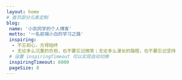 ```yaml
---
layout: home
# 首页部分元素定制
blog:
 name: '小凯同学的个人博客'
 motto: '一名前端小白的学习之路'
 inspiring:
  - 不忘初心，方得始终
  - 无论多么沉重的负担，也不要忘记微笑；无论多么漫长的路程，也不要忘记坚持
 # 设置 inspiringTimeout 可以实现自动切换
 inspiringTimeout: 6000
 pageSize: 8
---
```

